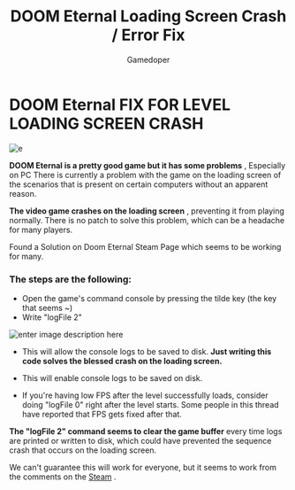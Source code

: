 ﻿---
layout: post
title:  "DOOM Eternal Loading Screen Crash / Error Fix"
author: Gamedoper
categories: [GAMEERRORFIX]
image: https://i.imgur.com/pkQmIdp.jpg
tags: [featured]
---

# DOOM **Eternal**  FIX FOR LEVEL LOADING SCREEN CRASH
  

![e](https://i.imgur.com/9WNcuB0.jpg)

**DOOM Eternal is a pretty good game but it has some problems** , Especially on PC There is currently a problem with the game on the loading screen of the scenarios that is present on certain computers without an apparent reason.

**The video game crashes on the loading screen** , preventing it from playing normally. There is no patch to solve this problem, which can be a headache for many players.

Found a Solution on Doom Eternal Steam Page which seems to be working for many. 


### The steps are the following:

-   Open the game's command console by pressing the tilde key (the key that seems ~)
-   Write "logFile 2"

![enter image description here](https://i.imgur.com/USfxHpi.jpg)

- This will allow the console logs to be saved to disk. **Just writing this code solves the blessed crash on the loading screen.**

- This will enable console logs to be saved on disk.
- If you're having low FPS after the level successfully loads, consider doing "logFile 0" right after the level starts. Some people in this thread have reported that FPS gets fixed after that.

**The "logFile 2" command seems to clear the game buffer** every time logs are printed or written to disk, which could have prevented the sequence crash that occurs on the loading screen.

We can't guarantee this will work for everyone, but it seems to work from the comments on the [Steam](https://steamcommunity.com/app/782330/discussions/0/1867245566135460678/) .

  

  
  



  

